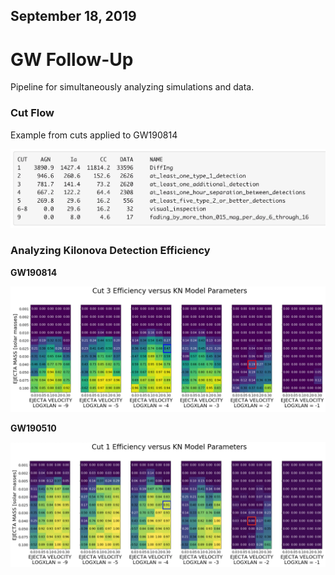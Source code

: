 ## September 18, 2019

# GW Follow-Up

Pipeline for simultaneously analyzing simulations and data.

### Cut Flow

Example from cuts applied to GW190814

![](./images/GW190814_cutflow.png)

### Analyzing Kilonova Detection Efficiency

**GW190814**

![](./images/GW190814_efficiency.png)

**GW190510**

![](./images/GW190510_efficiency.png)